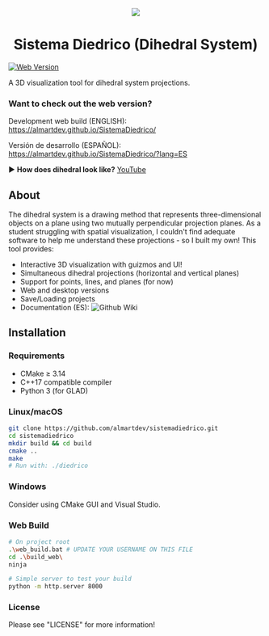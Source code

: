 <p align="center">
<img src="https://github.com/AlmartDev/SistemaDiedrico/blob/main/assets/favicon.ico">
</p>
<h1 align="center">Sistema Diedrico (Dihedral System)</h1>

[![Web Version](https://img.shields.io/badge/Live%20Demo-Available-green)](https://almartdev.github.io/SistemaDiedrico)

A 3D visualization tool for dihedral system projections.

### Want to check out the web version?
Development web build (ENGLISH): https://almartdev.github.io/SistemaDiedrico/

Versión de desarrollo (ESPAÑOL): https://almartdev.github.io/SistemaDiedrico/?lang=ES

▶ **How does dihedral look like?** [YouTube](https://youtu.be/H5uxDwpfXNs)

## About

The dihedral system is a drawing method that represents three-dimensional objects on a plane using two mutually perpendicular projection planes. 
As a student struggling with spatial visualization, I couldn't find adequate software to help me understand these projections - so I built my own! This tool provides:

- Interactive 3D visualization with guizmos and UI!
- Simultaneous dihedral projections (horizontal and vertical planes)
- Support for points, lines, and planes (for now)
- Web and desktop versions
- Save/Loading projects
- Documentation (ES): ![Github Wiki](https://github.com/AlmartDev/SistemaDiedrico/wiki)

## Installation

### Requirements
- CMake ≥ 3.14
- C++17 compatible compiler
- Python 3 (for GLAD)

### Linux/macOS
```bash
git clone https://github.com/almartdev/sistemadiedrico.git
cd sistemadiedrico
mkdir build && cd build
cmake ..
make
# Run with: ./diedrico
```

### Windows
Consider using CMake GUI and Visual Studio.

### Web Build
```bash
# On project root
.\web_build.bat # UPDATE YOUR USERNAME ON THIS FILE
cd .\build_web\
ninja

# Simple server to test your build
python -m http.server 8000
```

### License
Please see "LICENSE" for more information!
